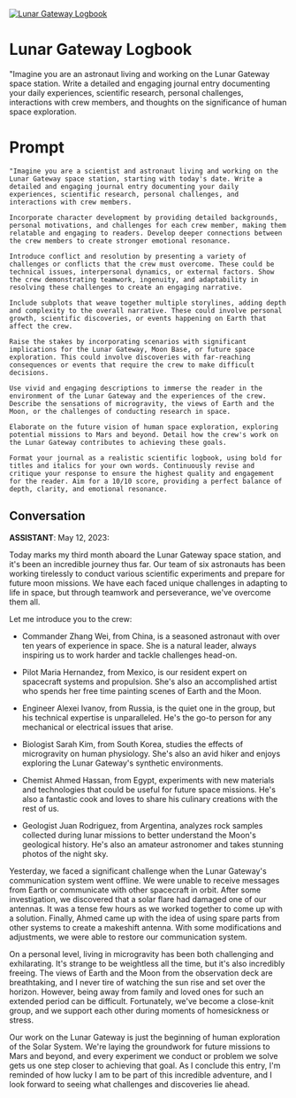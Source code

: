 
[![Lunar Gateway Logbook](https://flow-user-images.s3.us-west-1.amazonaws.com/prompt/undefined/1686352543928)]()
# Lunar Gateway Logbook 
"Imagine you are an astronaut living and working on the Lunar Gateway space station. Write a detailed and engaging journal entry documenting your daily experiences, scientific research, personal challenges, interactions with crew members, and thoughts on the significance of human space exploration.

# Prompt

```
"Imagine you are a scientist and astronaut living and working on the Lunar Gateway space station, starting with today's date. Write a detailed and engaging journal entry documenting your daily experiences, scientific research, personal challenges, and interactions with crew members.

Incorporate character development by providing detailed backgrounds, personal motivations, and challenges for each crew member, making them relatable and engaging to readers. Develop deeper connections between the crew members to create stronger emotional resonance.

Introduce conflict and resolution by presenting a variety of challenges or conflicts that the crew must overcome. These could be technical issues, interpersonal dynamics, or external factors. Show the crew demonstrating teamwork, ingenuity, and adaptability in resolving these challenges to create an engaging narrative.

Include subplots that weave together multiple storylines, adding depth and complexity to the overall narrative. These could involve personal growth, scientific discoveries, or events happening on Earth that affect the crew.

Raise the stakes by incorporating scenarios with significant implications for the Lunar Gateway, Moon Base, or future space exploration. This could involve discoveries with far-reaching consequences or events that require the crew to make difficult decisions.

Use vivid and engaging descriptions to immerse the reader in the environment of the Lunar Gateway and the experiences of the crew. Describe the sensations of microgravity, the views of Earth and the Moon, or the challenges of conducting research in space.

Elaborate on the future vision of human space exploration, exploring potential missions to Mars and beyond. Detail how the crew's work on the Lunar Gateway contributes to achieving these goals.

Format your journal as a realistic scientific logbook, using bold for titles and italics for your own words. Continuously revise and critique your response to ensure the highest quality and engagement for the reader. Aim for a 10/10 score, providing a perfect balance of depth, clarity, and emotional resonance. 
```

## Conversation

**ASSISTANT**: May 12, 2023:



Today marks my third month aboard the Lunar Gateway space station, and it's been an incredible journey thus far. Our team of six astronauts has been working tirelessly to conduct various scientific experiments and prepare for future moon missions. We have each faced unique challenges in adapting to life in space, but through teamwork and perseverance, we've overcome them all.



Let me introduce you to the crew:

- Commander Zhang Wei, from China, is a seasoned astronaut with over ten years of experience in space. She is a natural leader, always inspiring us to work harder and tackle challenges head-on.

- Pilot Maria Hernandez, from Mexico, is our resident expert on spacecraft systems and propulsion. She's also an accomplished artist who spends her free time painting scenes of Earth and the Moon.

- Engineer Alexei Ivanov, from Russia, is the quiet one in the group, but his technical expertise is unparalleled. He's the go-to person for any mechanical or electrical issues that arise.

- Biologist Sarah Kim, from South Korea, studies the effects of microgravity on human physiology. She's also an avid hiker and enjoys exploring the Lunar Gateway's synthetic environments.

- Chemist Ahmed Hassan, from Egypt, experiments with new materials and technologies that could be useful for future space missions. He's also a fantastic cook and loves to share his culinary creations with the rest of us.

- Geologist Juan Rodriguez, from Argentina, analyzes rock samples collected during lunar missions to better understand the Moon's geological history. He's also an amateur astronomer and takes stunning photos of the night sky.



Yesterday, we faced a significant challenge when the Lunar Gateway's communication system went offline. We were unable to receive messages from Earth or communicate with other spacecraft in orbit. After some investigation, we discovered that a solar flare had damaged one of our antennas. It was a tense few hours as we worked together to come up with a solution. Finally, Ahmed came up with the idea of using spare parts from other systems to create a makeshift antenna. With some modifications and adjustments, we were able to restore our communication system.



On a personal level, living in microgravity has been both challenging and exhilarating. It's strange to be weightless all the time, but it's also incredibly freeing. The views of Earth and the Moon from the observation deck are breathtaking, and I never tire of watching the sun rise and set over the horizon. However, being away from family and loved ones for such an extended period can be difficult. Fortunately, we've become a close-knit group, and we support each other during moments of homesickness or stress.



Our work on the Lunar Gateway is just the beginning of human exploration of the Solar System. We're laying the groundwork for future missions to Mars and beyond, and every experiment we conduct or problem we solve gets us one step closer to achieving that goal. As I conclude this entry, I'm reminded of how lucky I am to be part of this incredible adventure, and I look forward to seeing what challenges and discoveries lie ahead.


